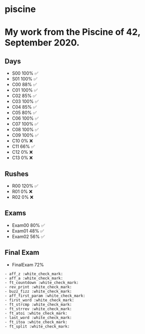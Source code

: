 # piscine

# My work from the Piscine of 42, September 2020.

## Days

- S00 100% :white_check_mark:
- S01 100% :white_check_mark:
- C00 88% :white_check_mark:
- C01 100% :white_check_mark:
- C02 85% :white_check_mark:
- C03 100% :white_check_mark:
- C04 85% :white_check_mark:
- C05 80% :white_check_mark:
- C06 100% :white_check_mark:
- C07 100% :white_check_mark:
- C08 100% :white_check_mark:
- C09 100% :white_check_mark:
- C10 0% :x:
- C11 66% :white_check_mark:
- C12 0% :x:
- C13 0% :x:

## Rushes

- R00 120% :white_check_mark:
- R01 0% :x:
- R02 0% :x:

## Exams

- Exam00 80% :white_check_mark:
- Exam01 48% :white_check_mark:
- Exam02 56% :white_check_mark:

## Final Exam
- FinalExam 72% 
```
- aff_z :white_check_mark:
- aff_a :white_check_mark:
- ft_countdown :white_check_mark:
- rev_print :white_check_mark:
- buzz_fizz :white_check_mark:
- aff_first_param :white_check_mark:
- first_word :white_check_mark:
- ft_strcmp :white_check_mark:
- ft_strrev :white_check_mark:
- ft_atoi :white_check_mark:
- last_word :white_check_mark:
- ft_itoa :white_check_mark:
- ft_split :white_check_mark:
```

